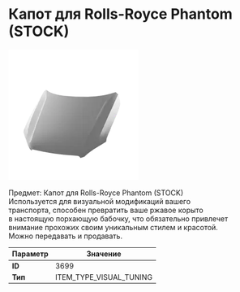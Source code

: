# Капот для Rolls-Royce Phantom (STOCK)

![Item Image](../img/3699.webp?raw=true)

Предмет: Капот для Rolls-Royce Phantom (STOCK)<br>Используется для визуальной модификаций вашего<br>транспорта, способен превратить ваше ржавое корыто<br>в настоящую порхающую бабочку, что обязательно привлечет<br>внимание прохожих своим уникальным стилем и красотой.<br>Можно передавать и продавать.


| Параметр | Значение |
|----------|----------|
| **ID** | 3699 |
| **Тип** | ITEM_TYPE_VISUAL_TUNING |

